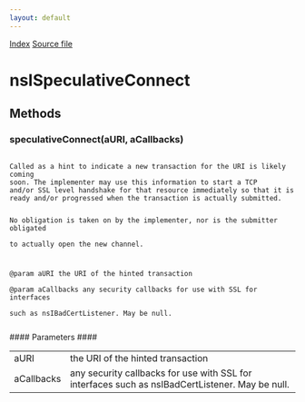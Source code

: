 ```yaml
---
layout: default
---
```

<div id='links'><a href="../index.html">Index</a>
<a href="http://dxr.mozilla.org/mozilla-central/source/netwerk/base/public/nsISpeculativeConnect.idl">Source file</a>
</div>

# nsISpeculativeConnect #

## Methods ##

### speculativeConnect(aURI, aCallbacks) ###
<code>  
Called as a hint to indicate a new transaction for the URI is likely coming  
soon. The implementer may use this information to start a TCP  
and/or SSL level handshake for that resource immediately so that it is  
ready and/or progressed when the transaction is actually submitted.  
  
No obligation is taken on by the implementer, nor is the submitter obligated  
to actually open the new channel.   
  
@param aURI the URI of the hinted transaction  
@param aCallbacks any security callbacks for use with SSL for interfaces  
       such as nsIBadCertListener. May be null.  
  
  
</code>
#### Parameters ####

<table>

<tr>
<td>aURI</td>
<td>the URI of the hinted transaction  
</td>
</tr>

<tr>
<td>aCallbacks</td>
<td>any security callbacks for use with SSL for interfaces  
       such as nsIBadCertListener. May be null.  
</td>
</tr>

</table>
